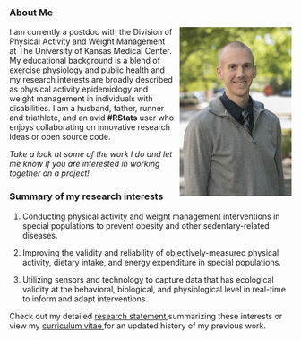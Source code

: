 ### About Me

<img alt = 'text' align = 'right' width='200' src=/images/HelselBC.jpg style="padding-left: 10px;"/>

I am currently a postdoc with the Division of Physical Activity and Weight Management at The University of Kansas Medical Center. My educational background is a blend of exercise physiology and public health and my research interests are broadly described as physical activity epidemiology and weight management in individuals with disabilities. I am a husband, father, runner and triathlete, and an avid **#RStats** user who enjoys collaborating on innovative research ideas or open source code. 

*Take a look at some of the work I do and let me know if you are interested in working together on a project!*

### Summary of my research interests

1. Conducting physical activity and weight management interventions in special populations to prevent obesity and other sedentary-related diseases.

2. Improving the validity and reliability of objectively-measured physical activity, dietary intake, and energy expenditure in special populations.

3. Utilizing sensors and technology to capture data that has ecological validity at the behavioral, biological, and physiological level in real-time to inform and adapt interventions.
 

Check out my detailed <a href="https://app.box.com/s/nbiamgyt115ag2appbv5qyxtmmn49j0a"> research statement </a> summarizing these interests or view my <a href="https://app.box.com/s/jsia26lnuzspsy7h27jjncewzvs2y4er"> curriculum vitae </a> for an updated history of my previous work.





